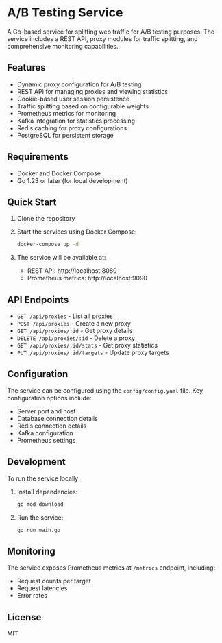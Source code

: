 # A/B Testing Service

A Go-based service for splitting web traffic for A/B testing purposes. The service includes a REST API, proxy modules for traffic splitting, and comprehensive monitoring capabilities.

## Features

- Dynamic proxy configuration for A/B testing
- REST API for managing proxies and viewing statistics
- Cookie-based user session persistence
- Traffic splitting based on configurable weights
- Prometheus metrics for monitoring
- Kafka integration for statistics processing
- Redis caching for proxy configurations
- PostgreSQL for persistent storage

## Requirements

- Docker and Docker Compose
- Go 1.23 or later (for local development)

## Quick Start

1. Clone the repository
2. Start the services using Docker Compose:
   ```bash
   docker-compose up -d
   ```

3. The service will be available at:
   - REST API: http://localhost:8080
   - Prometheus metrics: http://localhost:9090

## API Endpoints

- `GET /api/proxies` - List all proxies
- `POST /api/proxies` - Create a new proxy
- `GET /api/proxies/:id` - Get proxy details
- `DELETE /api/proxies/:id` - Delete a proxy
- `GET /api/proxies/:id/stats` - Get proxy statistics
- `PUT /api/proxies/:id/targets` - Update proxy targets

## Configuration

The service can be configured using the `config/config.yaml` file. Key configuration options include:

- Server port and host
- Database connection details
- Redis connection details
- Kafka configuration
- Prometheus settings

## Development

To run the service locally:

1. Install dependencies:
   ```bash
   go mod download
   ```

2. Run the service:
   ```bash
   go run main.go
   ```

## Monitoring

The service exposes Prometheus metrics at `/metrics` endpoint, including:

- Request counts per target
- Request latencies
- Error rates

## License

MIT
